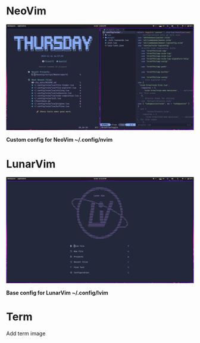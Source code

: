 # NeoVim

![[Nvim Confi]](https://github.com/francosalvucci14/my_dots/blob/main/.assets/NvimComplete.png)

**Custom config for NeoVim ~/.config/nvim**

# LunarVim

![[Lvim config]](https://github.com/francosalvucci14/my_dots/blob/main/.assets/Lvim.png)

**Base config for LunarVim ~/.config/lvim**

<!--# Wallpaper

![[Wallpaper]](https://github.com/francosalvucci14/my_dots/blob/main/.assets/wallpaper.png)

**Personal Wallpaper**-->

# Term

Add term image
